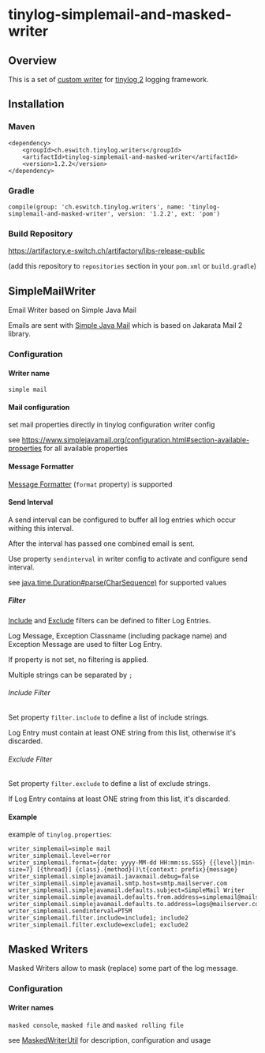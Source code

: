 <!-- this file must be edited in folder src/main/resources -->
<!-- the file in root folder (basedir) will be overwritten on maven install phase -->

# tinylog-simplemail-and-masked-writer

## Overview

This is a set of [custom writer](https://tinylog.org/v2/extending/#custom-writer)
for [tinylog 2](https://tinylog.org/v2/) logging framework.

## Installation

### Maven

```
<dependency>
    <groupId>ch.eswitch.tinylog.writers</groupId>
    <artifactId>tinylog-simplemail-and-masked-writer</artifactId>
    <version>1.2.2</version>
</dependency>
```

### Gradle

```
compile(group: 'ch.eswitch.tinylog.writers', name: 'tinylog-simplemail-and-masked-writer', version: '1.2.2', ext: 'pom')
```

### Build Repository

https://artifactory.e-switch.ch/artifactory/libs-release-public

(add this repository to `repositories` section in your `pom.xml` or `build.gradle`)

## SimpleMailWriter

Email Writer based on Simple Java Mail

Emails are sent with [Simple Java Mail](https://www.simplejavamail.org/) which is based on Jakarata Mail 2 library.

### Configuration

#### Writer name

`simple mail`

#### Mail configuration

set mail properties directly in tinylog configuration writer config

see https://www.simplejavamail.org/configuration.html#section-available-properties for all available properties

#### Message Formatter

[Message Formatter](https://tinylog.org/v2/extending/#custom-logging-api) (`format` property) is supported

#### Send Interval

A send interval can be configured to buffer all log entries which occur withing this interval.

After the interval has passed one combined email is sent.

Use property `sendinterval` in writer config to activate and configure send interval.

see [java.time.Duration#parse(CharSequence)](https://docs.oracle.com/en/java/javase/20/docs/api/java.base/java/time/Duration.html#parse(java.lang.CharSequence))
for supported values

##### Filter

[Include](#include-filter) and [Exclude](#exclude-filter) filters can be defined to filter Log Entries.

Log Message, Exception Classname (including package name) and Exception Message are used to filter Log Entry.

If property is not set, no filtering is applied.

Multiple strings can be separated by `;`

###### Include Filter

Set property `filter.include` to define a list of include strings.

Log Entry must contain at least ONE string from this list, otherwise it's discarded.

###### Exclude Filter

Set property `filter.exclude` to define a list of exclude strings.

If Log Entry contains at least ONE string from this list, it's discarded.

#### Example

example of `tinylog.properties`:

```
writer_simplemail=simple mail
writer_simplemail.level=error
writer_simplemail.format={date: yyyy-MM-dd HH:mm:ss.SSS} {{level}|min-size=7} [{thread}] {class}.{method}()\t{context: prefix}{message}
writer_simplemail.simplejavamail.javaxmail.debug=false
writer_simplemail.simplejavamail.smtp.host=smtp.mailserver.com
writer_simplemail.simplejavamail.defaults.subject=SimpleMail Writer
writer_simplemail.simplejavamail.defaults.from.address=simplemail@mailserver.com
writer_simplemail.simplejavamail.defaults.to.address=logs@mailserver.com
writer_simplemail.sendinterval=PT5M
writer_simplemail.filter.include=include1; include2
writer_simplemail.filter.exclude=exclude1; exclude2
```

## Masked Writers

Masked Writers allow to mask (replace) some part of the log message.

### Configuration

#### Writer names

`masked console`, `masked file` and  `masked rolling file`

see [MaskedWriterUtil](src/main/java/ch/eswitch/tinylog/writers/MaskedWriterUtil.java) for description, configuration
and usage






